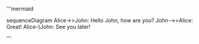 
'''mermaid

sequenceDiagram
    Alice->>John: Hello John, how are you?
    John-->>Alice: Great!
    Alice-)John: See you later!

'''